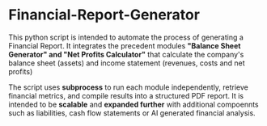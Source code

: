 # Financial-Report-Generator
This python script is intended to automate the process of generating a Financial Report.
It integrates the precedent modules **"Balance Sheet Generator" and "Net Profits Calculator"** that calculate the company's balance sheet (assets) and income statement (revenues, costs and net profits)

The script uses **subprocess** to run each module independently, retrieve financial metrics, and compile results into a structured PDF report.
It is intended to be **scalable** and **expanded further** with additional compoennts such as liabilities, cash flow statements or AI generated financial analysis.
